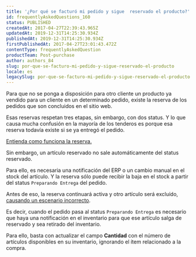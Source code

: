 ```yaml
---
title: '¿Por qué se facturó mi pedido y sigue  reservado el producto?'
id: frequentlyAskedQuestions_160
status: PUBLISHED
createdAt: 2017-04-27T22:39:43.965Z
updatedAt: 2019-12-31T14:25:30.934Z
publishedAt: 2019-12-31T14:25:30.934Z
firstPublishedAt: 2017-04-27T23:01:43.472Z
contentType: frequentlyAskedQuestion
productTeam: Post-purchase
author: authors_84
slug: por-que-se-facturo-mi-pedido-y-sigue-reservado-el-producto
locale: es
legacySlug: por-que-se-facturo-mi-pedido-y-sigue-reservado-el-producto
---
```


Para que no se ponga a disposición para otro cliente un producto ya vendido para un cliente en un determinado pedido, existe la reserva de los pedidos que son concluidos en el sitio web. 

Esas reservas respetan tres etapas, sin embargo, con dos status. Y lo que causa mucha confusión en la mayoría de los tenderos es porque esa reserva todavía existe si se ya entregó el pedido.

[Entienda como funciona la reserva.](/es/tutorial/como-se-maneja-la-reserva)

Sin embargo, un artículo reservado no sale automáticamente del status reservado.

Para ello, es necesaria una notificación del ERP o un cambio manual en el stock del artículo. Y la reserva sólo puede recibir la baja en el stock a partir del status `Preparando Entrega` del pedido.

Antes de eso, la reserva continuará activa y otro artículo será excluído, [causando un escenario incorrecto](/es/faq/por-que-mi-inventario-esta-negativo).

Es decir, cuando el pedido pasa al status `Preparando Entrega` es necesario que haya una notificación en el inventario para que ese artículo salga de reservado y sea retirado del inventario.

Para ello, basta con actualizar el campo __Cantidad__ con el número de artículos disponibles en su inventario, ignorando el ítem relacionado a la compra.
